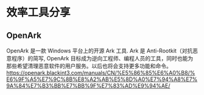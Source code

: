 # 效率工具分享

## OpenArk

OpenArk 是一款 Windows 平台上的开源 Ark 工具. Ark 是 Anti-Rootkit（对抗恶意程序）的简写, OpenArk 目标成为逆向工程师、编程人员的工具，同时也能为那些希望清理恶意软件的用户服务。以后也将会支持更多功能和命令。
https://openark.blackint3.com/manuals/CN/%E5%86%85%E6%A0%B8/%E6%9F%A5%E7%9C%8B%E8%A2%AB%E5%8D%A0%E7%94%A8%E7%9A%84%E7%B3%BB%E7%BB%9F%E7%83%AD%E9%94%AE/
